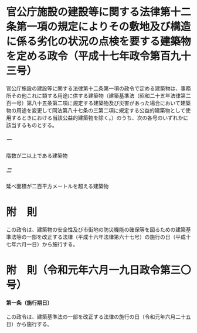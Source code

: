 # 官公庁施設の建設等に関する法律第十二条第一項の規定によりその敷地及び構造に係る劣化の状況の点検を要する建築物を定める政令（平成十七年政令第百九十三号）
官公庁施設の建設等に関する法律第十二条第一項の政令で定める建築物は、事務所その他これに類する用途に供する建築物（建築基準法（昭和二十五年法律第二百一号）第八十五条第二項に規定する建築物及び災害があった場合において建築物の用途を変更して同法第八十七条の三第二項に規定する公益的建築物として使用するときにおける当該公益的建築物を除く。）のうち、次の各号のいずれかに該当するものとする。
##### 一
階数が二以上である建築物
##### 二
延べ面積が二百平方メートルを超える建築物
# 附　則
この政令は、建築物の安全性及び市街地の防災機能の確保等を図るための建築基準法等の一部を改正する法律（平成十六年法律第六十七号）の施行の日（平成十七年六月一日）から施行する。
# 附　則（令和元年六月一九日政令第三〇号）
#### 第一条（施行期日）
この政令は、建築基準法の一部を改正する法律の施行の日（令和元年六月二十五日）から施行する。
